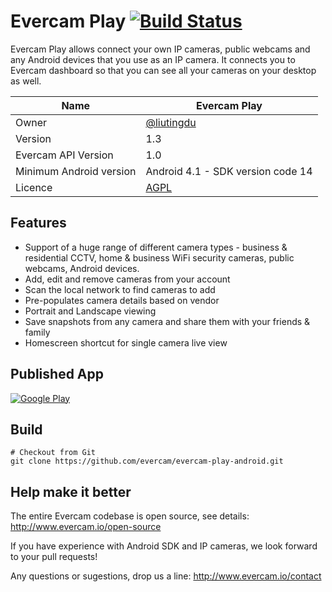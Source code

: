# Evercam Play [![Build Status](https://travis-ci.org/evercam/evercam-play-android.svg?branch=master)](https://travis-ci.org/evercam/evercam-play-android)

Evercam Play allows connect your own IP cameras, public webcams and any Android devices that you use as an IP camera. It connects you to Evercam dashboard so that you can see all your cameras on your desktop as well. 

| Name   | Evercam Play  |
| --- | --- |
| Owner   | [@liutingdu](https://github.com/liutingdu)   |
| Version  | 1.3 |
| Evercam API Version  | 1.0  |
| Minimum Android version | Android 4.1 - SDK version code 14 | 
| Licence | [AGPL](https://tldrlegal.com/license/gnu-affero-general-public-license-v3-%28agpl-3.0%29) |

## Features

* Support of a huge range of different camera types - business & residential CCTV, home & business WiFi security cameras, public webcams, Android devices.
* Add, edit and remove cameras from your account
* Scan the local network to find cameras to add
* Pre-populates camera details based on vendor
* Portrait and Landscape viewing
* Save snapshots from any camera and share them with your friends & family 
* Homescreen shortcut for single camera live view

## Published App
[![Google Play](http://developer.android.com/images/brand/en_generic_rgb_wo_45.png)](https://play.google.com/store/apps/details?id=io.evercam.androidapp&hl=en)

## Build

    # Checkout from Git
    git clone https://github.com/evercam/evercam-play-android.git

## Help make it better

The entire Evercam codebase is open source, see details: http://www.evercam.io/open-source

If you have experience with Android SDK and IP cameras, we look forward to your pull requests!

Any questions or sugestions, drop us a line: http://www.evercam.io/contact






